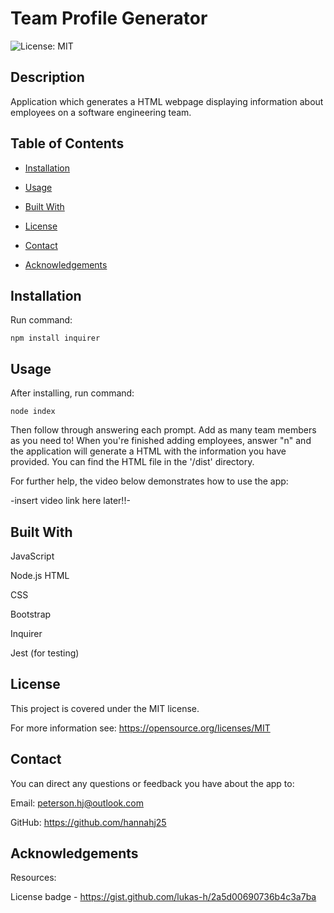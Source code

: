 # Team Profile Generator

![License: MIT](https://img.shields.io/badge/License-MIT-yellow.svg)

## Description
Application which generates a HTML webpage displaying information about employees on a software engineering team.

## Table of Contents

- [Installation](#installation)

- [Usage](#usage)

- [Built With](#built-with)

- [License](#license)

- [Contact](#contact)

- [Acknowledgements](#acknowledgements)

## Installation
Run command:

 `npm install inquirer`

 ## Usage
After installing, run command:

 `node index`

Then follow through answering each prompt. Add as many team members as you need to! When you're finished adding employees, answer "n" and the application will generate a HTML with the information you have provided. You can find the HTML file in the '/dist' directory.

For further help, the video below demonstrates how to use the app:

-insert video link here later!!-

## Built With
JavaScript

Node.js
HTML

CSS

Bootstrap

Inquirer

Jest (for testing)

## License
This project is covered under the MIT license.

For more information see: 
https://opensource.org/licenses/MIT

## Contact
You can direct any questions or feedback you have about the app to:

Email: peterson.hj@outlook.com

GitHub: https://github.com/hannahj25

## Acknowledgements
Resources: 

License badge - https://gist.github.com/lukas-h/2a5d00690736b4c3a7ba
